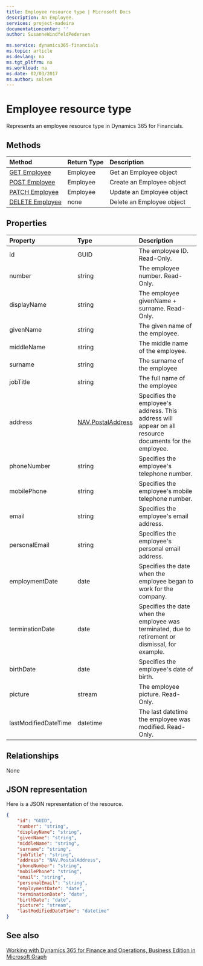 ```yaml
---
title: Employee resource type | Microsoft Docs
description: An Employee.
services: project-madeira
documentationcenter: ''
author: SusanneWindfeldPedersen

ms.service: dynamics365-financials
ms.topic: article
ms.devlang: na
ms.tgt_pltfrm: na
ms.workload: na
ms.date: 02/03/2017
ms.author: solsen
---
```


# Employee resource type
Represents an employee resource type in Dynamics 365 for Financials.

## Methods

| Method       | Return Type  |Description|
|:---------------|:--------|:----------|
|[GET Employee](../api/dynamics_get_employee.md)|Employee|Get an Employee object|
|[POST Employee](../api/dynamics_create_employee.md)|Employee|Create an Employee object|
|[PATCH Employee](../api/dynamics_update_employee.md)|Employee|Update an Employee object|
|[DELETE Employee](../api/dynamics_delete_employee.md)|none|Delete an Employee object|

## Properties
| Property	   | Type	|Description|
|:---------------|:--------|:----------|
|id|GUID|The employee ID. Read-Only.|
|number|string|The employee number. Read-Only.|
|displayName|string|The employee givenName + surname. Read-Only.|
|givenName|string|The given name of the employee.|
|middleName|string|The middle name of the employee.|
|surname|string|The surname of the employee|
|jobTitle|string|The full name of the employee|
|address|[NAV.PostalAddress](../resource_types/dynamics_complex_types.md)|Specifies the employee's address. This address will appear on all resource documents for the employee.|
|phoneNumber|string|Specifies the employee's telephone number.|
|mobilePhone|string|Specifies the employee's mobile telephone number.|
|email|string|Specifies the employee's email address.|
|personalEmail|string|Specifies the employee's personal email address.|
|employmentDate|date|Specifies the date when the employee began to work for the company.|
|terminationDate|date|Specifies the date when the employee was terminated, due to retirement or dismissal, for example.|
|birthDate|date|Specifies the employee's date of birth.|
|picture|stream|The employee picture. Read-Only.|
|lastModifiedDateTime|datetime|The last datetime the employee was modified. Read-Only.|  


## Relationships
None

## JSON representation

Here is a JSON representation of the resource.


```json
{
    "id": "GUID",
    "number": "string",
    "displayName": "string",
    "givenName": "string",
    "middleName": "string",
    "surname": "string",
    "jobTitle": "string",
    "address": "NAV.PostalAddress",
    "phoneNumber": "string",
    "mobilePhone": "string",
    "email": "string",
    "personalEmail": "string",
    "employmentDate": "date",
    "terminationDate": "date",
    "birthDate": "date",
    "picture": "stream",
    "lastModifiedDateTime": "datetime"
}

```
## See also
[Working with Dynamics 365 for Finance and Operations, Business Edition in Microsoft Graph](../resource_types/dynamics_overview.md) 
